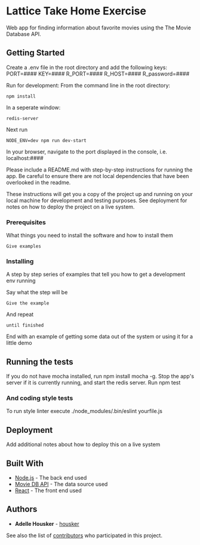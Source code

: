 # Lattice Take Home Exercise

Web app for finding information about favorite movies using the The Movie Database API.

## Getting Started

Create a .env file in the root directory and add the following keys:
PORT=####
KEY=####
R_PORT=####
R_HOST=####
R_password=####

Run for development:
From the command line in the root directory:
```
npm install
```
In a seperate window:
```
redis-server
```
Next run 
```
NODE_ENV=dev npm run dev-start
```
In your browser, navigate to the port displayed in the console, i.e. localhost:####


Please include a README.md with step-by-step instructions for running the app. Be careful to ensure there are not local dependencies that have been overlooked in the readme.

These instructions will get you a copy of the project up and running on your local machine for development and testing purposes. See deployment for notes on how to deploy the project on a live system.

### Prerequisites

What things you need to install the software and how to install them

```
Give examples
```

### Installing

A step by step series of examples that tell you how to get a development env running

Say what the step will be

```
Give the example
```

And repeat

```
until finished
```

End with an example of getting some data out of the system or using it for a little demo

## Running the tests

If you do not have mocha installed, run npm install mocha -g.
Stop the app's server if it is currently running, and start the redis server.
Run npm test

### And coding style tests

To run style linter execute
./node_modules/.bin/eslint yourfile.js

## Deployment

Add additional notes about how to deploy this on a live system

## Built With

* [Node.js](https://nodejs.org/en/) - The back end used
* [Movie DB API](https://developers.themoviedb.org/3/getting-started/introduction) - The data source used
* [React](https://reactjs.org/) - The front end used

## Authors

* **Adelle Housker** - [housker](https://github.com/housker)

See also the list of [contributors](https://github.com/your/project/contributors) who participated in this project.

